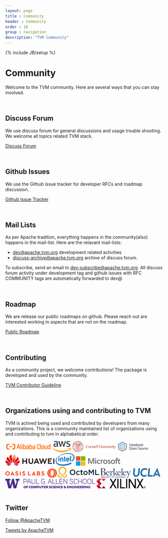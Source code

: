 ```yaml
---
layout: page
title : Community
header : Community
order : 10
group : navigation
description: "TVM Community"
---
```


{% include JB/setup %}

# Community

Welcome to the TVM community. Here are several ways that you can stay involved.

<br>

## Discuss Forum

We use discuss forum for general discussions and usage trouble shooting.
We welcome all topics related TVM stack.

<a href="https://discuss.tvm.ai" class="link-btn">Discuss Forum</a>

<br>


## Github Issues
We use the Github issue tracker for developer RFCs and roadmap discussion.

<a href="https://github.com/dmlc/tvm/issues/" class="link-btn">Github Issue Tracker</a>

<br>

## Mail Lists

As per Apache tradition, everything happens in the community(also) happens in the mail-list.
Here are the relavant mail-lists:

- [dev@apache.tvm.org](https://lists.apache.org/list.html?dev@tvm.apache.org) development related activities
- [discuss-archive@apache.tvm.org](https://lists.apache.org/list.html?discuss-archive@tvm.apache.org) archive of discuss forum.

To subscribe, send an email to dev-subscribe@apache.tvm.org.
All discuss forum activity under development tag and github issues with RFC COMMUNITY tags
are automatically forwarded to dev@

<br>

## Roadmap

We are release our public roadmaps on github.
Please reach out are interested working in aspects that are not on the roadmap.

<a href="https://github.com/dmlc/tvm/projects/1" class="link-btn">Public Roadmap</a>

<br>

## Contributing
As a community project, we welcome contributions!
The package is developed and used by the community.

<a href="https://docs.tvm.ai/contribute" class="link-btn">TVM Contributor Guideline</a>

<br>

## Organizations using and contributing to TVM

TVM is actived being used and contributed by developers from many organizations.
This is a community maintained list of organizations using and contributing to tvm
in alphabetical order.


<div class="community_logo">
  <img src="images/community/alicloud.png" height="35" />
  <img src="images/community/aws.png" height="35" />
  <img src="images/community/cornell.svg" height="35" />
  <img src="images/community/fb.png" height="35" />
  <img src="images/community/huawei.png" height="35" />
  <img src="images/community/intel.png" height="40" />
  <img src="images/community/microsoft.png" height="30" />
  <img src="images/community/oasislabs.png" height="30" />
  <img src="images/community/octoml.svg" height="35" />
  <img src="images/community/ucberkeley.png" height="30" />
  <img src="images/community/ucla.png" height="35" />
  <img src="images/community/uwcse.png" height="30" />
  <img src="images/community/xilinx.png" height="30" />
</div>
<br>

## Twitter

<a href="https://twitter.com/ApacheTVM?ref_src=twsrc%5Etfw" class="twitter-follow-button" data-show-count="false">Follow @ApacheTVM</a><script async src="https://platform.twitter.com/widgets.js" charset="utf-8"></script>

<a class="twitter-timeline" width="500" height="700" href="https://twitter.com/ApacheTVM?ref_src=twsrc%5Etfw">Tweets by ApacheTVM</a> <script async src="https://platform.twitter.com/widgets.js" charset="utf-8"></script>
